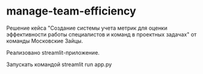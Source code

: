 # manage-team-efficiency

Решение кейса "Создание системы учета метрик для оценки эффективности работы специалистов и команд в проектных задачах" от команды Московские Зайцы.

Реализовано streamlit-приложение.

Запускать командой streamlit run app.py
